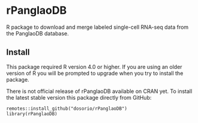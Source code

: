 rPanglaoDB 
========
R package to download and merge labeled single-cell RNA-seq data from the PanglaoDB database.

Install
-------
This package required R version 4.0 or higher. If you are using an older version of R you will be prompted to upgrade when you try to install the package.

There is not official release of rPanglaoDB available on CRAN yet. To install the latest stable version this package directly from GitHub:

```
remotes::install_github("dosorio/rPanglaoDB")
library(rPanglaoDB)
```
